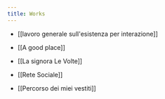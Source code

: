 ```yaml
---
title: Works
---
```



- [[lavoro generale sull'esistenza per interazione]]

- [[A good place]]

- [[La signora Le Volte]]

- [[Rete Sociale]]

- [[Percorso dei miei vestiti]]
